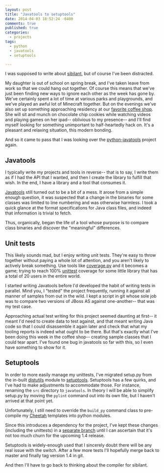 ```yaml
---
layout: post
title: "Javatools to setuptools"
date: 2014-04-03 18:52:24 -0400
comments: true
published: true
categories:
  - projects
tags:
  - python
  - javatools
  - setuptools

---
```


I was supposed to write about [sibilant], but of course I've been
distracted.

My daughter is out of school on spring break, and I've taken leave
from work so that we could hang out together. Of course this means
that we've just been finding new ways to ignore each other as the week
has gone by. We've certainly spent a lot of time at various parks and
playgrounds, and we've played an awful lot of Minecraft together. But
on the evenings we've also set up something approaching residency at
our [favorite coffee shop]. She will sit and munch on chocolate chip
cookies while watching videos and playing games on her ipad--
oblivious to my presence-- and I'll find myself looking for something
unimportant to half-heartedly hack on. It's a pleasant and relaxing
situation, this modern bonding.

And so it came to pass that I was looking over the [python-javatools]
project again.

[sibilant]: http://github.com/obriencj/python-sibilant
[favorite coffee shop]: http://morningtimes-raleigh.com
[python-javatools]: http://github.com/obriencj/python-javatools

<!-- more -->

## Javatools

I typically write my projects and tools in reverse-- that is to say, I
write them as if I had the API that I wanted, and then I create the
library to fulfill that wish. In the end, I have a library and a tool
that consumes it.

[Javatools] still turned out to be a bit of a mess. It arose from a
simple enough question, it was suspected that a change in the binaries
for some classes was limited to line numbering and was otherwise
harmless. I took a quick glance at the format specifications for Java
class files, and indeed that information is trivial to fetch.

Thus, organically, began the life of a tool whose purpose is to
compare class binaries and discover the "meaningful" differences.

[javatools]: http://github.com/obriencj/python-javatools

## Unit tests

This likely sounds mad, but I enjoy writing unit tests. They're easy
to throw together without paying a whole lot of attention, and you
aren't likely to actively break something. Use tools like
[coverage.py] and it becomes a game; trying to reach 100% [unittest]
coverage for some little library that has a total of 20 users in the
entire world.

[coverage.py]: http://nedbatchelder.com/code/coverage/
[unittest]: https://docs.python.org/2/library/unittest.html

I started writing Javatools before I'd developed the habit of writing
tests in parallel. Mind you, I "tested" the project frequently,
running it against all manner of samples from out in the wild. I kept
a script in git whose sole job was to compare two versions of JBoss AS
against one-another-- that was my test case.

Approaching actual test writing for this project seemed daunting at
first-- it meant I'd need to create data to test against, and that
meant writing Java code so that I could disassemble it again later and
check that what my tooling reports is indeed what ought to be there.
But that's exactly what I've been doing this week in the coffee shop--
creating sample classes that I could tear apart. I've found one bug in
javatools so far with this, so I even have something to show for it.

## Setuptools

In order to more easily manage my unittests, I've migrated setup.py
from the in-built [distutils] module to [setuptools]. Setuptools has a
few quirks, and I've had to make adjustments to accommodate those. For
instance, renaming the `src` directory to `javatools`. In theory I
will be able to simplify setup.py by moving the `pylint` command out
into its own file, but I haven't arrived at that point yet.

Unfortunately, I still need to override the `build_py` command class
to pre-compile my [Cheetah] templates into python modules.

[distutils]: https://docs.python.org/2/distutils/
[setuptools]: http://pythonhosted.org/setuptools/
[cheetah]: http://www.cheetahtemplate.org/

Since this introduces a dependency for the project, I've kept these
changes (including the unittests) in a [separate branch] until I can
ascertain that it's not too much churn for the upcoming 1.4 release.

[separate branch]: https://github.com/obriencj/python-javatools/tree/setuptools

Setuptools is widely-enough used that I sincerely doubt there will be
any real issue with the switch. After a few more tests I'll hopefully
merge back to master and finally tag version 1.4 in git.

And then I'll have to go back to thinking about the compiler for
sibilant.
